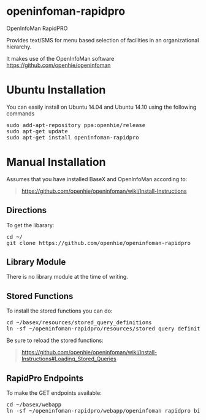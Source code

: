 openinfoman-rapidpro
====================

OpenInfoMan RapidPRO

Provides text/SMS for menu based selection of facilities in an organizational hierarchy.  

It makes use of the OpenInfoMan software https://github.com/openhie/openinfoman

Ubuntu Installation
===================
You can easily install on Ubuntu 14.04 and Ubuntu 14.10 using the following commands
<pre>
sudo add-apt-repository ppa:openhie/release
sudo apt-get update
sudo apt-get install openinfoman-rapidpro
</pre>



Manual Installation
===================


Assumes that you have installed BaseX and OpenInfoMan according to:
> https://github.com/openhie/openinfoman/wiki/Install-Instructions


Directions
----------
To get the libarary:
<pre>
cd ~/
git clone https://github.com/openhie/openinfoman-rapidpro
</pre>

Library Module
--------------
There is no library module at the time of writing.


Stored Functions
----------------
To install the stored functions you can do: 
<pre>
cd ~/basex/resources/stored_query_definitions
ln -sf ~/openinfoman-rapidpro/resources/stored_query_definitions/* .
</pre>
Be sure to reload the stored functions: 
> https://github.com/openhie/openinfoman/wiki/Install-Instructions#Loading_Stored_Queries


RapidPro Endpoints
--------------
To make the GET endpoints available:  
<pre>
cd ~/basex/webapp
ln -sf ~/openinfoman-rapidpro/webapp/openinfoman_rapidpro_bindings.xqm
</pre>

